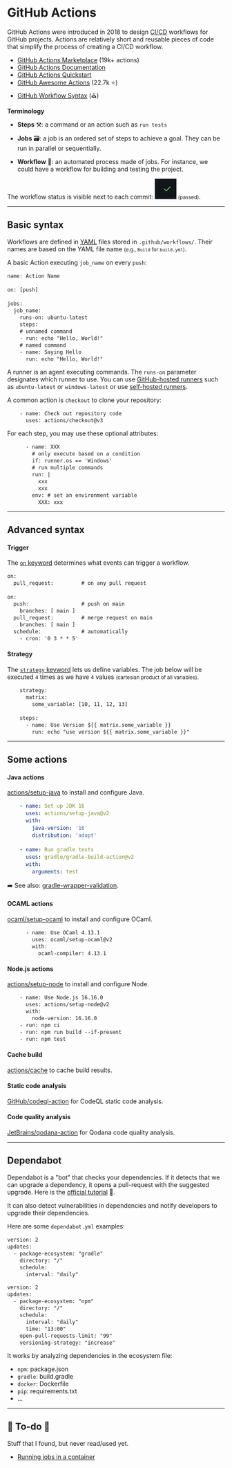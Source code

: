 # GitHub Actions

<div class="row row-cols-md-2"><div>

GitHub Actions were introduced in 2018 to design [CI/CD](index.md) workflows for GitHub projects. Actions are relatively short and reusable pieces of code that simplify the process of creating a CI/CD workflow. 

* [GitHub Actions Marketplace](https://github.com/marketplace) (19k+ actions)
* [GitHub Actions Documentation](https://docs.github.com/actions)
* [GitHub Actions Quickstart](https://docs.github.com/en/actions/quickstart)
* [GitHub Awesome Actions](https://github.com/sdras/awesome-actions) (22.7k ⭐)
* [GitHub Workflow Syntax](https://docs.github.com/en/actions/using-workflows/workflow-syntax-for-github-actions) (⛪)
</div><div>

**Terminology**

* **Steps** ⚒️: a command or an action such as `run tests`

* **Jobs** 🗃️: a job is an ordered set of steps to achieve a goal. They can be run in parallel or sequentially.

* **Workflow** 🚀: an automated process made of jobs. For instance, we could have a workflow for building and testing the project.

The workflow status is visible next to each commit: ![pipeline success](_images/pipeline_success_2.png) <small>(passed)</small>.
</div></div>

<hr class="sep-both">

<div class="row row-cols-md-2"><div>

## Basic syntax

Workflows are defined in [YAML](/programming-languages/others/data/yaml.md) files stored in `.github/workflows/`. Their names are based on the YAML file name <small>(e.g., `Build` for `build.yml`)</small>.

A basic Action executing `job_name` on every `push`:

```yaml!
name: Action Name

on: [push]

jobs:
  job_name:
    runs-on: ubuntu-latest
    steps:
    # unnamed command
    - run: echo "Hello, World!"
    # named command
    - name: Saying Hello
      run: echo "Hello, World!"
```
</div><div>

A runner is an agent executing commands. The `runs-on` parameter designates which runner to use. You can use [GitHub-hosted runners](https://docs.github.com/en/actions/using-workflows/workflow-syntax-for-github-actions#choosing-github-hosted-runners) such as `ubuntu-latest` or `windows-latest` or use [self-hosted runners](https://docs.github.com/en/actions/hosting-your-own-runners/managing-self-hosted-runners/about-self-hosted-runners).

A common action is `checkout` to clone your repository:

```yaml!
    - name: Check out repository code
      uses: actions/checkout@v3
```

For each step, you may use these optional attributes:

```
      - name: XXX
        # only execute based on a condition
        if: runner.os == 'Windows'
        # run multiple commands
        run: |
          xxx
          xxx
        env: # set an environment variable
          XXX: xxx
```
</div></div>

<hr class="sep-both">

## Advanced syntax

<div class="row row-cols-md-2"><div>

#### Trigger

The [`on` keyword](https://docs.github.com/en/actions/using-workflows/events-that-trigger-workflows) determines what events can trigger a workflow.

```yaml!
on:
  pull_request:         # on any pull request

on:
  push:                 # push on main
    branches: [ main ]
  pull_request:         # merge request on main
    branches: [ main ]
  schedule:             # automatically
    - cron: '0 3 * * 5'
```
</div><div>

#### Strategy

The [`strategy` keyword](https://docs.github.com/en/actions/using-workflows/workflow-syntax-for-github-actions#jobsjob_idstrategy) lets us define variables. The job below will be executed `4` times as we have `4` values <small>(cartesian product of all variables)</small>.

```yaml!
    strategy:
      matrix:
        some_variable: [10, 11, 12, 13]

    steps:
      - name: Use Version ${{ matrix.some_variable }}
        run: echo "use version ${{ matrix.some_variable }}"

```
</div></div>

<hr class="sep-both">

## Some actions

<div class="row row-cols-md-2"><div>

#### Java actions

[actions/setup-java](https://github.com/actions/setup-java) to install and configure Java.

```yaml
    - name: Set up JDK 16
      uses: actions/setup-java@v2
      with:
        java-version: '16'
        distribution: 'adopt'

    - name: Run gradle tests
      uses: gradle/gradle-build-action@v2
      with:
        arguments: test
```

➡️ See also: [gradle-wrapper-validation](https://github.com/gradle/wrapper-validation-action).

#### OCAML actions

[ocaml/setup-ocaml](https://github.com/ocaml/setup-ocaml) to install and configure OCaml.

```yaml!
      - name: Use OCaml 4.13.1
        uses: ocaml/setup-ocaml@v2
        with:
          ocaml-compiler: 4.13.1
```
</div><div>

#### Node.js actions

[actions/setup-node](https://github.com/actions/setup-node) to install and configure Node.

```yaml!
    - name: Use Node.js 16.16.0
      uses: actions/setup-node@v2
      with:
        node-version: 16.16.0
    - run: npm ci
    - run: npm run build --if-present
    - run: npm test
```

#### Cache build

[actions/cache](https://github.com/actions/cache) to cache build results.

#### Static code analysis

[GitHub/codeql-action](https://github.com/github/codeql-action) for CodeQL static code analysis.

#### Code quality analysis

[JetBrains/qodana-action](https://github.com/JetBrains/qodana-action) for Qodana code quality analysis.
</div></div>

<hr class="sep-both">

## Dependabot

<div class="row row-cols-md-2"><div>

Dependabot is a "bot" that checks your dependencies. If it detects that we can upgrade a dependency, it opens a pull-request with the suggested upgrade. Here is the [official tutorial](https://docs.github.com/en/code-security/dependabot/dependabot-version-updates/configuring-dependabot-version-updates#enabling-dependabot-version-updates) 🚀.

It can also detect vulnerabilities in dependencies and notify developers to upgrade their dependencies.

Here are some `dependabot.yml` examples:

```yaml!
version: 2
updates:
  - package-ecosystem: "gradle"
    directory: "/"
    schedule:
      interval: "daily"
```
</div><div>

```yaml!
version: 2
updates:
  - package-ecosystem: "npm"
    directory: "/"
    schedule:
      interval: "daily"
      time: "13:00"
    open-pull-requests-limit: "99"
    versioning-strategy: "increase"
```

It works by analyzing dependencies in the ecosystem file:

* `npm`: package.json
* `gradle`: build.gradle
* `docker`: Dockerfile
* `pip`: requirements.txt
* ...
</div></div>

<hr class="sep-both">

## 👻 To-do 👻

Stuff that I found, but never read/used yet.

<div class="row row-cols-md-2"><div>

* [Running jobs in a container](https://docs.github.com/en/actions/using-jobs/running-jobs-in-a-container)
</div><div>
</div></div>